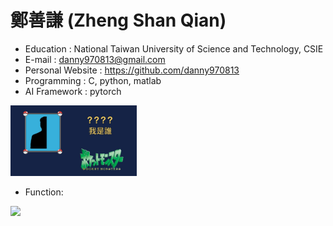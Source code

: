 # 鄭善謙 (Zheng Shan Qian)
* Education : National Taiwan University of Science and Technology, CSIE
* E-mail : danny970813@gmail.com
* Personal Website : https://github.com/danny970813
* Programming : C, python, matlab
* AI Framework : pytorch

<img src="./maxresdefault.jpg" width="40%" />

* Function: 

<img src="http://chart.googleapis.com/chart?cht=tx&chl= e^x \approx 1 %2b x %2b \frac{x^2}{2!} %2b \frac{x^3}{3!} %2b \cdots %2b \frac{x^n}{n!}" style="border:none;">



